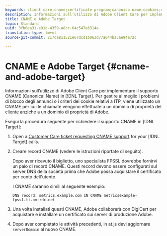 ```yaml
---
keywords: client care;cname;certificate program;canonico name;cookies;certificate;amc;adobe manage certificate
description: Informazioni sull’utilizzo di Adobe Client Care per implementare il supporto CNAME (Canonical Name) in Adobe Target.
title: CNAME e Adobe Target
topic: Standard
uuid: 3fb0ea31-e91d-4359-a8cc-64c547e6314e
translation-type: tm+mt
source-git-commit: 217ca811521e67dcd1b063d77a644ba3ae94a72c

---
```



# CNAME e Adobe Target {#cname-and-adobe-target}

Informazioni sull’utilizzo di Adobe Client Care per implementare il supporto CNAME (Canonical Name) in [!DNL Target]. Per gestire al meglio i problemi di blocco degli annunci o i criteri dei cookie relativi a ITP, viene utilizzato un CNAME per cui le chiamate vengono effettuate a un dominio di proprietà del cliente anziché a un dominio di proprietà di Adobe.

Esegui la procedura seguente per richiedere il supporto CNAME in [!DNL Target]:

1. Open a [Customer Care ticket requesting CNAME support](/help/cmp-resources-and-contact-information.md#reference_ACA3391A00EF467B87930A450050077C) for your [!DNL Target] calls.

1. Creare record CNAME (vedere le istruzioni riportate di seguito).

   Dopo aver ricevuto il biglietto, uno specialista FPSSL dovrebbe fornirvi un paio di record CNAME. Questi record devono essere configurati sul server DNS della società prima che Adobe possa acquistare il certificato per conto dell'utente.

   I CNAME saranno simili al seguente esempio:

   `DNS record: metrics.example.com IN CNAME metricsexample-fpssl.tt.omtrdc.net`

1. Una volta installati questi CNAME, Adobe collaborerà con DigiCert per acquistare e installare un certificato sui server di produzione Adobe.

1. Dopo aver completato le attività precedenti, in at.js devi aggiornare `serverDomain` al nuovo CNAME.

